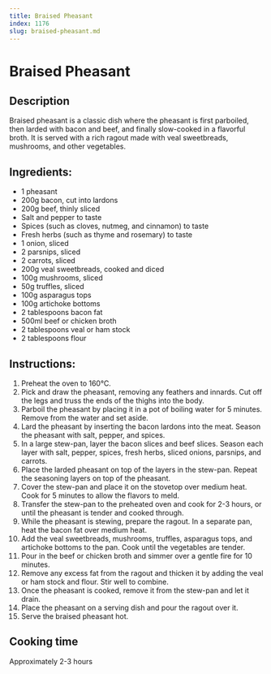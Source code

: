 ```yaml
---
title: Braised Pheasant
index: 1176
slug: braised-pheasant.md
---
```


# Braised Pheasant

## Description
Braised pheasant is a classic dish where the pheasant is first parboiled, then larded with bacon and beef, and finally slow-cooked in a flavorful broth. It is served with a rich ragout made with veal sweetbreads, mushrooms, and other vegetables.

## Ingredients:
- 1 pheasant
- 200g bacon, cut into lardons
- 200g beef, thinly sliced
- Salt and pepper to taste
- Spices (such as cloves, nutmeg, and cinnamon) to taste
- Fresh herbs (such as thyme and rosemary) to taste
- 1 onion, sliced
- 2 parsnips, sliced
- 2 carrots, sliced
- 200g veal sweetbreads, cooked and diced
- 100g mushrooms, sliced
- 50g truffles, sliced
- 100g asparagus tops
- 100g artichoke bottoms
- 2 tablespoons bacon fat
- 500ml beef or chicken broth
- 2 tablespoons veal or ham stock
- 2 tablespoons flour

## Instructions:
1. Preheat the oven to 160°C.
2. Pick and draw the pheasant, removing any feathers and innards. Cut off the legs and truss the ends of the thighs into the body.
3. Parboil the pheasant by placing it in a pot of boiling water for 5 minutes. Remove from the water and set aside.
4. Lard the pheasant by inserting the bacon lardons into the meat. Season the pheasant with salt, pepper, and spices.
5. In a large stew-pan, layer the bacon slices and beef slices. Season each layer with salt, pepper, spices, fresh herbs, sliced onions, parsnips, and carrots.
6. Place the larded pheasant on top of the layers in the stew-pan. Repeat the seasoning layers on top of the pheasant.
7. Cover the stew-pan and place it on the stovetop over medium heat. Cook for 5 minutes to allow the flavors to meld.
8. Transfer the stew-pan to the preheated oven and cook for 2-3 hours, or until the pheasant is tender and cooked through.
9. While the pheasant is stewing, prepare the ragout. In a separate pan, heat the bacon fat over medium heat.
10. Add the veal sweetbreads, mushrooms, truffles, asparagus tops, and artichoke bottoms to the pan. Cook until the vegetables are tender.
11. Pour in the beef or chicken broth and simmer over a gentle fire for 10 minutes.
12. Remove any excess fat from the ragout and thicken it by adding the veal or ham stock and flour. Stir well to combine.
13. Once the pheasant is cooked, remove it from the stew-pan and let it drain.
14. Place the pheasant on a serving dish and pour the ragout over it.
15. Serve the braised pheasant hot.

## Cooking time
Approximately 2-3 hours